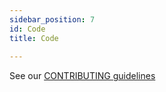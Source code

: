 ```yaml
---
sidebar_position: 7
id: Code
title: Code
  
---
```

See our [CONTRIBUTING guidelines](https://github.com/Stirling-Tools/Stirling-PDF/blob/main/CONTRIBUTING.md)
